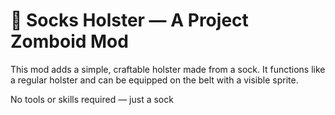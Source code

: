 # 🧦 Socks Holster — A Project Zomboid Mod

This mod adds a simple, craftable holster made from a sock. It functions like a regular holster and can be equipped on the belt with a visible sprite.

No tools or skills required — just a sock

